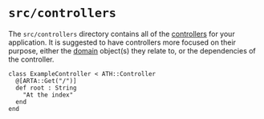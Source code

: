 # `src/controllers`

The `src/controllers` directory contains all of the [controllers](https://athenaframework.org/Framework/Controller/) for your application. It is suggested to have controllers more focused on their purpose, either the [domain](../domain) object(s) they relate to, or the dependencies of the controller.

```crystal
class ExampleController < ATH::Controller
  @[ARTA::Get("/")]
  def root : String
    "At the index"
  end
end
```

